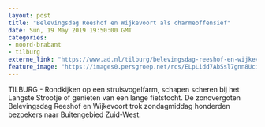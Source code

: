 ```yaml
---
layout: post
title: "Belevingsdag Reeshof en Wijkevoort als charmeoffensief"
date: Sun, 19 May 2019 19:50:00 GMT
categories: 
- noord-brabant 
- tilburg 
externe_link: "https://www.ad.nl/tilburg/belevingsdag-reeshof-en-wijkevoort-als-charmeoffensief~a4b00677/"
feature_image: "https://images0.persgroep.net/rcs/ELpLidd7AbSsl7gnn8UciAwo9Dk/diocontent/148780071/_fitwidth/400/?appId=21791a8992982cd8da851550a453bd7f&quality=0.7"
---
```


TILBURG - Rondkijken op een struisvogelfarm, schapen scheren bij het Langste Strootje of genieten van een lange fietstocht. De zonovergoten Belevingsdag Reeshof en Wijkevoort trok zondagmiddag honderden bezoekers naar Buitengebied Zuid-West.

